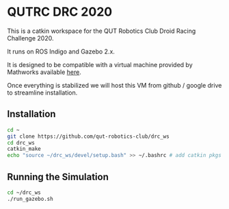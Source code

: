 # QUTRC DRC 2020

This is a catkin workspace for the QUT Robotics Club Droid Racing Challenge 2020.

It runs on ROS Indigo and Gazebo 2.x.

It is designed to be compatible with a virtual machine provided by Mathworks available [here](https://www.mathworks.com/robotics/v3/ros_vm_install).

Once everything is stabilized we will host this VM from github / google drive to streamline installation.

## Installation

```bash
cd ~
git clone https://github.com/qut-robotics-club/drc_ws
cd drc_ws
catkin_make
echo "source ~/drc_ws/devel/setup.bash" >> ~/.bashrc # add catkin pkgs to path
```

## Running the Simulation

```bash
cd ~/drc_ws
./run_gazebo.sh
```

